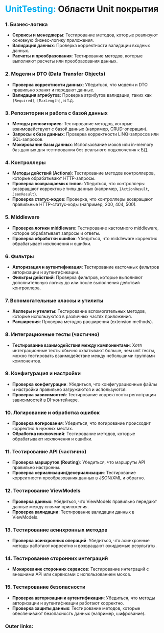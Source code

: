  

# <font color="#00b0f0">UnitTesting:</font> **Области Unit покрытия** 

### 1. **Бизнес-логика**
   - **Сервисы и менеджеры**: Тестирование методов, которые реализуют основную бизнес-логику приложения.
   - **Валидация данных**: Проверка корректности валидации входных данных.
   - **Расчеты и преобразования**: Тестирование методов, которые выполняют расчеты или преобразования данных.

### 2. **Модели и DTO (Data Transfer Objects)**
   - **Проверка корректности данных**: Убедиться, что модели и DTO правильно хранят и передают данные.
   - **Валидация атрибутов**: Проверка атрибутов валидации, таких как `[Required]`, `[MaxLength]`, и т.д.

### 3. **Репозитории и работа с базой данных**
   - **Методы репозиториев**: Тестирование методов, которые взаимодействуют с базой данных (например, CRUD-операции).
   - **Запросы к базе данных**: Проверка корректности LINQ-запросов или SQL-запросов.
   - **Мокирование базы данных**: Использование моков или in-memory баз данных для тестирования без реального подключения к БД.

### 4. **Контроллеры**
   - **Методы действий (Actions)**: Тестирование методов контроллеров, которые обрабатывают HTTP-запросы.
   - **Проверка возвращаемых типов**: Убедиться, что контроллеры возвращают корректные типы данных (например, `IActionResult`, `JsonResult`).
   - **Проверка статус-кодов**: Проверка, что контроллеры возвращают правильные HTTP-статус-коды (например, 200, 404, 500).

### 5. **Middleware**
   - **Проверка логики middleware**: Тестирование кастомного middleware, которое обрабатывает запросы и ответы.
   - **Проверка обработки ошибок**: Убедиться, что middleware корректно обрабатывает исключения и ошибки.

### 6. **Фильтры**
   - **Авторизация и аутентификация**: Тестирование кастомных фильтров авторизации и аутентификации.
   - **Фильтры действий**: Проверка фильтров, которые выполняют дополнительную логику до или после выполнения действий контроллера.

### 7. **Вспомогательные классы и утилиты**
   - **Хелперы и утилиты**: Тестирование вспомогательных методов, которые используются в различных частях приложения.
   - **Расширения**: Проверка методов расширения (extension methods).

### 8. **Интеграционные тесты (частично)**
   - **Тестирование взаимодействия между компонентами**: Хотя интеграционные тесты обычно охватывают больше, чем unit тесты, можно тестировать взаимодействие между небольшими группами компонентов.

### 9. **Конфигурация и настройки**
   - **Проверка конфигурации**: Убедиться, что конфигурационные файлы и настройки правильно загружаются и используются.
   - **Проверка зависимостей**: Тестирование корректности регистрации зависимостей в DI-контейнере.

### 10. **Логирование и обработка ошибок**
   - **Проверка логирования**: Убедиться, что логирование происходит корректно в нужных местах.
   - **Обработка исключений**: Тестирование методов, которые обрабатывают исключения и ошибки.

### 11. **Тестирование API (частично)**
   - **Проверка маршрутов (Routing)**: Убедиться, что маршруты API правильно настроены.
   - **Проверка сериализации/десериализации**: Тестирование корректности преобразования данных в JSON/XML и обратно.

### 12. **Тестирование ViewModels**
   - **Проверка данных**: Убедиться, что ViewModels правильно передают данные между слоями приложения.
   - **Проверка валидации**: Тестирование валидации данных в ViewModels.

### 13. **Тестирование асинхронных методов**
   - **Проверка асинхронных операций**: Убедиться, что асинхронные методы работают корректно и возвращают ожидаемые результаты.

### 14. **Тестирование сторонних интеграций**
   - **Мокирование сторонних сервисов**: Тестирование интеграций с внешними API или сервисами с использованием моков.

### 15. **Тестирование безопасности**
   - **Проверка авторизации и аутентификации**: Убедиться, что методы авторизации и аутентификации работают корректно.
   - **Проверка защиты данных**: Тестирование методов, которые обеспечивают безопасность данных (например, шифрование).

### Outer links:

